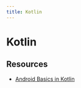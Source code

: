 ```yaml
---
title: Kotlin
---
```


# Kotlin

## Resources

- [Android Basics in Kotlin](https://developer.android.com/courses/android-basics-kotlin/course)[]()
